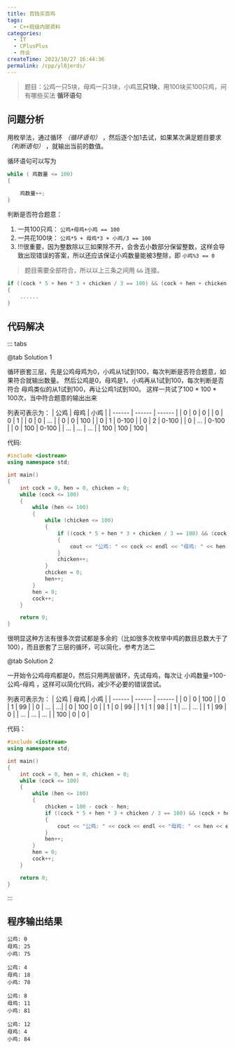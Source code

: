 ```yaml
---
title: 百钱买百鸡
tags:
  - C++班级内部资料
categories:
  - IT
  - CPlusPlus
  - 作业
createTime: 2023/10/27 16:44:36
permalink: /cpp/yl8jerds/
---
```


> 题目：公鸡一只5块，母鸡一只3块，小鸡**三只1块**，用100块买100只鸡，问有哪些买法
> **循环语句**

<!--more-->

## 问题分析

用枚举法，通过循环 *（循环语句）* ，然后逐个加1去试，如果某次满足题目要求 *（判断语句）* ，就输出当前的数值。

循环语句可以写为
```c++
while ( 鸡数量 <= 100)
{

    鸡数量++;
}
```

判断是否符合题意：
1. 一共100只鸡： `公鸡+母鸡+小鸡 == 100`
2. 一共花100块： `公鸡*5 + 母鸡*3 + 小鸡/3 == 100`
3. !!!很重要，因为整数除以三如果除不开，会舍去小数部分保留整数，这样会导致出现错误的答案，所以还应该保证小鸡数量能被3整除，即 `小鸡%3 == 0`

> 题目需要全部符合，所以以上三条之间用 `&&` 连接。

```C++
if ((cock * 5 + hen * 3 + chicken / 3 == 100) && (cock + hen + chicken == 100) && chicken % 3 == 0)
{
    ......
}
```


## 代码解决

::: tabs

@tab Solution 1

循环嵌套三层，先是公鸡母鸡为0，小鸡从1试到100，每次判断是否符合题意，如果符合就输出数量。
然后公鸡是0，母鸡是1，小鸡再从1试到100，每次判断是否符合
母鸡类似的从1试到100，再让公鸡1试到100。
这样一共试了100 * 100 * 100次，当中符合题意的输出出来

列表可表示为：
| 公鸡 | 母鸡 | 小鸡 |
| ------ | ------ | ------ |
| 0 | 0 | 0 |
| 0 | 0 | 1 |
| 0 | 0 | ... |
| 0 | 0 | 100 |
| 0 | 1 | 0-100 |
| 0 | 2 | 0-100 |
| 0 | ... | 0-100 |
| 0 | 100 | 0-100 |
| ... | ... | ... | 
| 100 | 100 | 100 |

代码:
```C++
#include <iostream>
using namespace std;

int main()
{
    int cock = 0, hen = 0, chicken = 0;
    while (cock <= 100)
    {
        while (hen <= 100)
        {
            while (chicken <= 100)
            {
                if ((cock * 5 + hen * 3 + chicken / 3 == 100) && (cock + hen + chicken == 100) && chicken % 3 == 0)
                {
                    cout << "公鸡: " << cock << endl << "母鸡: " << hen << endl << "小鸡: " << chicken << endl << endl;
                }
                chicken++;
            }
            chicken = 0;
            hen++;
        }
        hen = 0;
        cock++;
    }

    return 0;
}

```

很明显这种方法有很多次尝试都是多余的（比如很多次枚举中鸡的数目总数大于了100），而且嵌套了三层的循环，可以简化，参考方法二

@tab Solution 2

一开始令公鸡母鸡都是0，然后只用两层循环，先试母鸡，每次让 小鸡数量=100-公鸡-母鸡 ，这样可以简化代码，减少不必要的错误尝试。

列表可表示为：
| 公鸡 | 母鸡 | 小鸡 |
| ------ | ------ | ------ |
| 0 | 0 | 100 |
| 0 | 1 | 99 |
| 0 | ... | ...|
| 0 | 100 | 0 |
| 1 | 0 | 99 |
| 1 | 1 | 98 |
| 1 | ... | ... |
| 1 | 99 | 0 |
| ... | ... | ... |
| 100 | 0 | 0 |

代码：

```C++
#include <iostream>
using namespace std;

int main()
{
    int cock = 0, hen = 0, chicken = 0;
    while (cock <= 100)
    {
        while (hen <= 100)
        {
            chicken = 100 - cock - hen;
            if ((cock * 5 + hen * 3 + chicken / 3 == 100) && (cock + hen + chicken == 100) && chicken % 3 == 0)
            {
                cout << "公鸡: " << cock << endl << "母鸡: " << hen << endl << "小鸡: " << chicken << endl << endl;
            }
            hen++;
        }
        hen = 0;
        cock++;
    }

    return 0;
}
```

:::

## 程序输出结果

```
公鸡: 0
母鸡: 25
小鸡: 75

公鸡: 4
母鸡: 18
小鸡: 78

公鸡: 8
母鸡: 11
小鸡: 81

公鸡: 12
母鸡: 4
小鸡: 84

```
